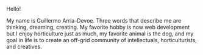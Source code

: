 Hello!

My name is Guillermo Arria-Devoe. Three words that describe me are thinking, dreaming, creating. My favorite hobby is now web development but I enjoy horticulture just as much, my favorite animal is the dog, and my goal in life is to create an off-grid community of intellectuals, horticulturists, and creatives.